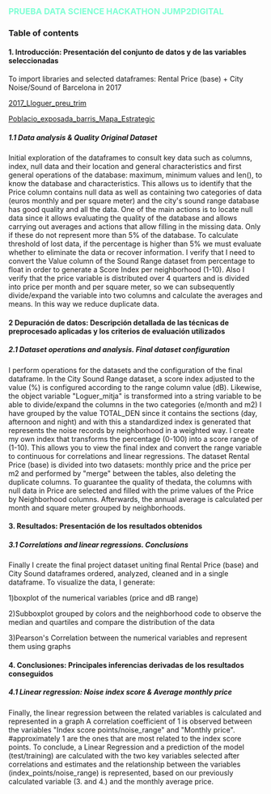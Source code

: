 ### <span style="color:Aquamarine">PRUEBA DATA SCIENCE HACKATHON JUMP2DIGITAL</span>

### Table of contents

#### **1. Introducción: Presentación del conjunto de datos y de las variables seleccionadas**
To import libraries and selected dataframes: Rental Price (base) + City Noise/Sound of Barcelona in 2017

[2017_Lloguer_preu_trim](https://opendata-ajuntament.barcelona.cat/data/es/dataset/est-mercat-immobiliari-lloguer-mitja-mensual/resource/0a71a12d-55fa-4a76-b816-4ee55f84d327?view_id=89b47b95-78ba-4996-a3de-f9eabb1492c3)

[Poblacio_exposada_barris_Mapa_Estrategic](https://opendata-ajuntament.barcelona.cat/data/es/dataset/poblacio-exposada-mapa-estrategic-soroll/resource/3846500e-72aa-4780-967f-f09aa184eaba#additional-info)


##### **1.1 Data analysis & Quality Original Dataset**

Initial exploration of the dataframes to consult key data such as columns, index, null data and their location and general characteristics and first general operations of the database: maximum, minimum values and len(), to know the database and characteristics. 
This allows us to identify that the Price column contains null data as well as containing two categories of data (euros monthly and per square meter) and the city's sound range database has good quality and all the data.
One of the main actions is to locate null data since it allows evaluating the quality of the database and allows carrying out averages and actions that allow filling in the missing data. Only if these do not represent more than 5% of the database.
To calculate threshold of lost data, if the percentage is higher than 5% we must evaluate whether to eliminate the data or recover information.
I verify that I need to convert the Value column of the Sound Range dataset from percentage to float in order to generate a Score Index per neighborhood (1-10).
Also I  verify that the price variable is distributed over 4 quarters and is divided into price per month and per square meter, so we can subsequently divide/expand the variable into two columns and calculate the averages and means. In this way we reduce duplicate data.

#### **2 Depuración de datos: Descripción detallada de las técnicas de preprocesado aplicadas y los criterios de evaluación utilizados**
##### **2.1 Dataset operations and analysis. Final dataset configuration**

I perform operations for the datasets and the configuration of the final dataframe.
In the City Sound Range dataset, a score index adjusted to the value (%) is configured according to the range column value (dB). Likewise, the object variable "Loguer_mitja" is transformed into a string variable to be able to divide/expand the columns in the two categories (e/month and m2)
I have grouped by the value TOTAL_DEN since it contains the sections (day, afternoon and night) and with this a standardized index is generated that represents the noise records by neighborhood in a weighted way.
I create my own index that transforms the percentage (0-100) into a score range of (1-10). This allows you to view the final index and convert the range variable to continuous for correlations and linear regressions.
The dataset Rental Price (base) is divided into two datasets: monthly price and the price per m2 and performed by "merge" between the tables, also deleting the duplicate columns.
To guarantee the quality of thedata, the columns with null data in Price are selected and filled with the prime values of the Price by Neighborhood columns.
Afterwards, the annual average is calculated per month and square meter grouped by neighborhoods.

#### **3. Resultados: Presentación de los resultados obtenidos**
##### **3.1 Correlations and linear regressions. Conclusions**

Finally I create the final project dataset uniting final Rental Price (base) and City Sound dataframes ordered, analyzed, cleaned and in a single dataframe.
To visualize the data, I generate:

1)boxplot of the numerical variables (price and dB range) 

2)Subboxplot grouped by colors and the neighborhood code to observe the median and quartiles and compare the distribution of the data 

3)Pearson's Correlation between the numerical variables and represent them using graphs

#### **4. Conclusiones: Principales inferencias derivadas de los resultados conseguidos**
##### **4.1 Linear regression: Noise index score & Average monthly price**

Finally, the linear regression between the related variables is calculated and represented in a graph
A correlation coefficient of 1 is observed between the variables "Index score points/noise_range" and "Monthly price".
#approximately 1 are the ones that are most related to the index score points.
To conclude, a Linear Regression and a prediction of the model (test/training) are calculated with the two key variables selected after correlations and estimates and the relationship between the variables (index_points/noise_range) is represented, based on our previously calculated variable (3. and 4.) and the monthly average price.

